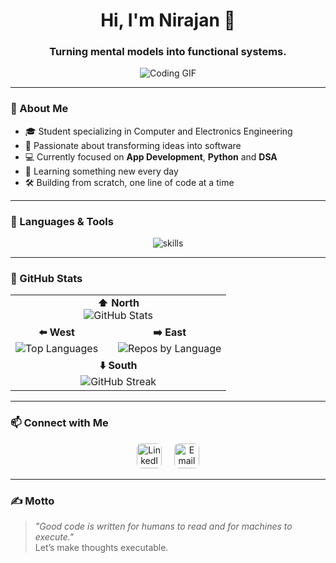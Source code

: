 <h1 align="center">Hi, I'm Nirajan 👋</h1>
<h3 align="center">Turning mental models into functional systems.</h3>

<p align="center">
  <img src="https://camo.githubusercontent.com/3e4ba60aaf08d8e8b8b91661ac3c263e3b0bb8ded371128dc3fe9b84b5464e42/68747470733a2f2f6d656469612e74656e6f722e636f6d2f726550446644574f33586f41414141642f6861636b696e672e676966" alt="Coding GIF" />
</p>

---

### 🚀 About Me

- 🎓 Student specializing in Computer and Electronics Engineering
- 🧠 Passionate about transforming ideas into software  
- 💻 Currently focused on **App Development**, **Python** and **DSA** 
- 🌱 Learning something new every day  
- 🛠️ Building from scratch, one line of code at a time  

---

### 🧰 Languages & Tools

<p align="center">
  <img src="https://skillicons.dev/icons?i=python,dart,flutter,java,c,cpp,js,html,css,git,github,vscode,figma,linux" alt="skills" />
</p>

---

### 🧭 GitHub Stats

<table align="center">
  <tr>
    <td colspan="3" align="center">
      <b>⬆️ North</b><br>
      <img src="https://github-readme-stats.vercel.app/api?username=dallekhursani&show_icons=true&theme=tokyonight" alt="GitHub Stats" />
    </td>
  </tr>
  <tr>
    <td align="center">
      <b>⬅️ West</b><br>
      <img src="https://github-readme-stats.vercel.app/api/top-langs/?username=dallekhursani&layout=compact&theme=tokyonight" alt="Top Languages" />
    </td>
    <td></td>
    <td align="center">
      <b>➡️ East</b><br>
      <img src="https://github-profile-summary-cards.vercel.app/api/cards/repos-per-language?username=dallekhursani&theme=tokyonight" alt="Repos by Language" />
    </td>
  </tr>
  <tr>
    <td colspan="3" align="center">
      <b>⬇️ South</b><br>
      <img src="https://github-readme-streak-stats.herokuapp.com/?user=dallekhursani&theme=tokyonight" alt="GitHub Streak" />
    </td>
  </tr>
</table>

---

### 📫 Connect with Me

<p align="center">
  <a href="https://www.linkedin.com/in/nirajan-parajuli-392408363" target="_blank" style="text-decoration:none;">
    <img
      alt="LinkedIn"
      src="https://cdn.jsdelivr.net/npm/simple-icons@v9/icons/linkedin.svg"
      width="40" height="40"
      style="border-radius:8px; transition: transform 0.3s;"
      onmouseover="this.style.transform='scale(1.2)'"
      onmouseout="this.style.transform='scale(1)'"
    />
  </a>
  &nbsp;&nbsp;&nbsp;
  <a href="mailto:nirajan.3.1415@gmail.com" target="_blank" style="text-decoration:none;">
    <img
      alt="Email"
      src="https://cdn.jsdelivr.net/npm/simple-icons@v9/icons/gmail.svg"
      width="40" height="40"
      style="border-radius:8px; transition: transform 0.3s;"
      onmouseover="this.style.transform='scale(1.2)'"
      onmouseout="this.style.transform='scale(1)'"
    />
  </a>
</p>

---

### ✍️ Motto

> _"Good code is written for humans to read and for machines to execute."_  
> Let’s make thoughts executable.
